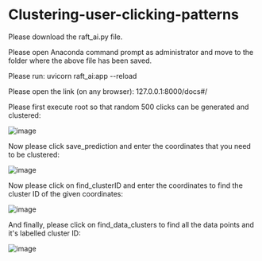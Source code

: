 # Clustering-user-clicking-patterns

Please download the raft_ai.py file.

Please open Anaconda command prompt as administrator and move to the folder where the above file has been saved.

Please run: uvicorn raft_ai:app --reload

Please open the link (on any browser): 127.0.0.1:8000/docs#/

Please first execute root so that random 500 clicks can be generated and clustered:

![image](https://user-images.githubusercontent.com/44144906/211280227-9eb23b90-bc43-4c55-bdf0-52879a92042f.png)

Now please click save_prediction and enter the coordinates that you need to be clustered:

![image](https://user-images.githubusercontent.com/44144906/211280633-2bf96abb-2f4b-4c6c-bb64-90d68c892858.png)

Now please click on find_clusterID and enter the coordinates to  find the cluster ID of the given coordinates:

![image](https://user-images.githubusercontent.com/44144906/211281015-ea43d52c-23d9-47ae-921e-646d8c5b245d.png)

And finally, please click on find_data_clusters to find all the data points and it's labelled cluster ID:

![image](https://user-images.githubusercontent.com/44144906/211281245-b1265789-a7f4-471d-9a42-ba4f3a7d32df.png)




